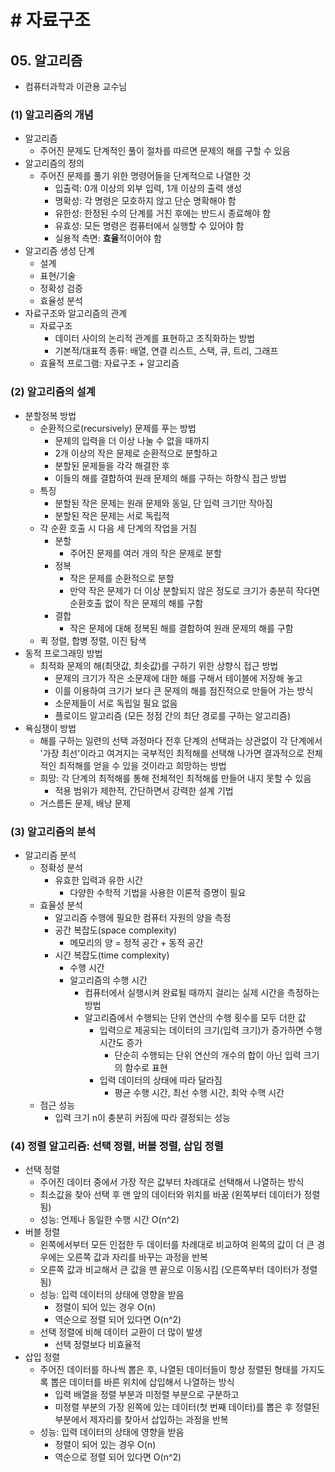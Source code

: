 # # 자료구조

## 05. 알고리즘

- 컴퓨터과학과 이관용 교수님

### (1) 알고리즘의 개념

- 알고리즘
    - 주어진 문제도 단계적인 풀이 절차를 따르면 문제의 해를 구할 수 있음
- 알고리즘의 정의
    - 주어진 문제를 풀기 위한 명령어들을 단계적으로 나열한 것
        - 입출력: 0개 이상의 외부 입력, 1개 이상의 출력 생성
        - 명확성: 각 명령은 모호하지 않고 단순 명확해야 함
        - 유한성: 한정된 수의 단계를 거친 후에는 반드시 종료해야 함
        - 유효성: 모든 명령은 컴퓨터에서 실행할 수 있어야 함
        - 실용적 측면: **효율**적이어야 함
- 알고리즘 생성 단계
    - 설계
    - 표현/기술
    - 정확성 검증
    - 효율성 분석
- 자료구조와 알고리즘의 관계
    - 자료구조
        - 데이터 사이의 논리적 관계를 표현하고 조직화하는 방법
        - 기본적/대표적 종류: 배열, 연결 리스트, 스택, 큐, 트리, 그래프
    - 효율적 프로그램: 자료구조 + 알고리즘

### (2) 알고리즘의 설계

- 분할정복 방법
    - 순환적으로(recursively) 문제를 푸는 방법
        - 문제의 입력을 더 이상 나눌 수 없을 때까지
        - 2개 이상의 작은 문제로 순환적으로 분할하고
        - 분할된 문제들을 각각 해결한 후
        - 이들의 해를 결합하여 원래 문제의 해를 구하는 하향식 접근 방법
    - 특징
        - 분할된 작은 문제는 원래 문제와 동일, 단 입력 크기만 작아짐
        - 분할된 작은 문제는 서로 독립적
    - 각 순환 호출 시 다음 세 단계의 작업을 거침
        - 분할
            - 주어진 문제를 여러 개의 작은 문제로 분할
        - 정복
            - 작은 문제를 순환적으로 분할
            - 만약 작은 문제가 더 이상 분할되지 않은 정도로 크기가 충분히 작다면 순환호출 없이 작은 문제의 해를 구함
        - 결합
            - 작은 문제에 대해 정복된 해를 결합하여 원래 문제의 해를 구함
    - 퀵 정렬, 합병 정렬, 이진 탐색
- 동적 프로그래밍 방법
    - 최적화 문제의 해(최댓값, 최솟값)를 구하기 위한 상향식 접근 방법
        - 문제의 크기가 작은 소문제에 대한 해를 구해서 테이블에 저장해 놓고
        - 이를 이용하여 크기가 보다 큰 문제의 해를 점진적으로 만들어 가는 방식
        - 소문제들이 서로 독립일 필요 없음
        - 플로이드 알고리즘 (모든 정점 간의 최단 경로를 구하는 알고리즘)
- 욕심쟁이 방법
    - 해를 구하는 일련의 선택 과정마다 전후 단계의 선택과는 상관없이 각 단계에서 '가장 최선'이라고 여겨지는 국부적인 최적해를 선택해 나가면 결과적으로 전체적인 최적해를 얻을 수 있을 것이라고 희망하는 방법
    - 희망: 각 단계의 최적해를 통해 전체적인 최적해를 만들어 내지 못할 수 있음
        - 적용 범위가 제한적, 간단하면서 강력한 설계 기법
    - 거스름돈 문제, 배낭 문제

### (3) 알고리즘의 분석

- 알고리즘 분석
    - 정확성 분석
        - 유효한 입력과 유한 시간
            - 다양한 수학적 기법을 사용한 이론적 증명이 필요
    - 효율성 분석
        - 알고리즘 수행에 필요한 컴퓨터 자원의 양을 측정
        - 공간 복잡도(space complexity)
            - 메모리의 양 = 정적 공간 + 동적 공간
        - 시간 복잡도(time complexity)
            - 수행 시간
            - 알고리즘의 수행 시간
                - 컴퓨터에서 실행시켜 완료될 때까지 걸리는 실제 시간을 측정하는 방법
                - 알고리즘에서 수행되는 단위 연산의 수행 횟수를 모두 더한 값
                    - 입력으로 제공되는 데이터의 크기(입력 크기)가 증가하면 수행 시간도 증가
                        - 단순히 수행되는 단위 연산의 개수의 합이 아닌 입력 크기의 함수로 표현
                    - 입력 데이터의 상태에 따라 달라짐
                        - 평균 수행 시간, 최선 수행 시간, 최악 수핵 시간
    - 점근 성능
        - 입력 크기 n이 충분히 커짐에 따라 결정되는 성능

### (4) 정렬 알고리즘: 선택 정렬, 버블 정렬, 삽입 정렬

- 선택 정렬
    - 주어진 데이터 중에서 가장 작은 값부터 차례대로 선택해서 나열하는 방식
    - 최소값을 찾아 선택 후 맨 앞의 데이터와 위치를 바꿈 (왼쪽부터 데이터가 정렬 됨)
    - 성능: 언제나 동일한 수행 시간 O(n^2)
- 버블 정렬
    - 왼쪽에서부터 모든 인접한 두 데이터를 차례대로 비교하여 왼쪽의 값이 더 큰 경우에는 오른쪽 값과 자리를 바꾸는 과정을 반복
    - 오른쪽 값과 비교해서 큰 값을 맨 끝으로 이동시킴 (오른쪽부터 데이터가 정렬 됨)
    - 성능: 입력 데이터의 상태에 영향을 받음
        - 정렬이 되어 있는 경우 O(n)
        - 역순으로 정렬 되어 있다면 O(n^2)
    - 선택 정렬에 비해 데이터 교환이 더 많이 발생
        - 선택 정렬보다 비효율적
- 삽입 정렬
    - 주어진 데이터를 하나씩 뽑은 후, 나열된 데이터들이 항상 정렬된 형태를 가지도록 뽑은 데이터를 바른 위치에 삽입해서 나열하는 방식
        - 입력 배열을 정렬 부분과 미정렬 부분으로 구분하고
        - 미정렬 부분의 가장 왼쪽에 있는 데이터(첫 번째 데이터)를 뽑은 후 정렬된 부분에서 제자리를 찾아서 삽입하는 과정을 반복
    - 성능: 입력 데이터의 상태에 영향을 받음
        - 정렬이 되어 있는 경우 O(n)
        - 역순으로 정렬 되어 있다면 O(n^2)
